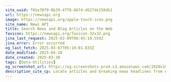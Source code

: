 ```yaml
---
site_uuid: f01e70f9-8b39-47f8-8674-d627de158db1
url: https://newsapi.org
image: https://newsapi.org/apple-touch-icon.png
site_name: News API
title: Search News and Blog Articles on the Web
favicon: https://newsapi.org/favicon-32x32.png
jina_last_request: 2025-03-09T06:45:19.559Z
jina_error: Error occurred
og_last_fetch: 2025-03-07T05:19:01.833Z
date_modified: 2025-04-18
date_created: 2025-03-30
tags: [Data-Utilities]
og_screenshot_url: https://og-screenshots-prod.s3.amazonaws.com/1920x1080/80/false/cdf5f585f827772788f1f43e645167f8b4e0b2d8ba99efa7fab678724aa4560c.jpeg
description_site_cp: Locate articles and breaking news headlines from news sources and blogs across the web with our JSON API
---
```





